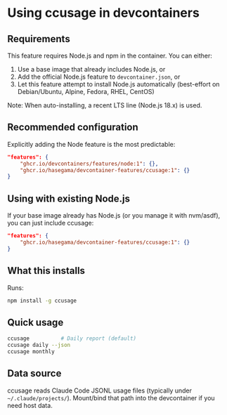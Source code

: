 # Using ccusage in devcontainers

## Requirements

This feature requires Node.js and npm in the container. You can either:

1. Use a base image that already includes Node.js, or
2. Add the official Node.js feature to `devcontainer.json`, or
3. Let this feature attempt to install Node.js automatically (best-effort on Debian/Ubuntu, Alpine, Fedora, RHEL, CentOS)

Note: When auto-installing, a recent LTS line (Node.js 18.x) is used.

## Recommended configuration

Explicitly adding the Node feature is the most predictable:

```json
"features": {
    "ghcr.io/devcontainers/features/node:1": {},
    "ghcr.io/hasegama/devcontainer-features/ccusage:1": {}
}
```

## Using with existing Node.js

If your base image already has Node.js (or you manage it with nvm/asdf), you can just include ccusage:

```json
"features": {
    "ghcr.io/hasegama/devcontainer-features/ccusage:1": {}
}
```

## What this installs

Runs:

```bash
npm install -g ccusage
```

## Quick usage

```bash
ccusage          # Daily report (default)
ccusage daily --json
ccusage monthly
```

## Data source

ccusage reads Claude Code JSONL usage files (typically under `~/.claude/projects/`). Mount/bind that path into the devcontainer if you need host data.
